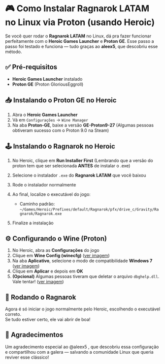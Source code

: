 # :video_game: Como Instalar Ragnarok LATAM no Linux via Proton (usando Heroic)

Se você quer rodar o **Ragnarok LATAM** no Linux, dá pra fazer funcionar perfeitamente com o **Heroic Games Launcher** e **Proton GE**. Esse passo a passo foi testado e funciona — tudo graças ao **aleex5**, que descobriu esse método.

## :white_check_mark: Pré-requisitos

- **Heroic Games Launcher** instalado
- **Proton GE** (Proton GloriousEggroll)

## :inbox_tray: Instalando o Proton GE no Heroic

1. Abra o **Heroic Games Launcher**
2. Vá em `Configurações` → `Wine Manager`
3. Na aba **Proton-GE**, baixe a versão **GE-Proton9-27**  (Algumas pessoas obtiveram sucesso com o Proton 9.0 na Steam)

## :joystick: Instalando o Ragnarok no Heroic

1. No Heroic, clique em **Run Installer First** (Lembrando que a versão do proton tem que ser selecionada **ANTES** de instalar o .exe)
3. Selecione o instalador `.exe` do **Ragnarok LATAM** que você baixou
4. Rode o instalador normalmente
5. Ao final, localize o executável do jogo:
   - Caminho padrão:  
     `~/Games/Heroic/Prefixes/default/Ragnarok/pfx/drive_c/Gravity/Ragnarok/Ragnarok.exe`

6. Finalize a instalação

## :gear: Configurando o Wine (Proton)

1. No Heroic, abra as **Configurações** do jogo
2. Clique em **Wine Config (winecfg)** ([ver imagem](https://imgur.com/a/u7YgkpL ))
3. Na aba **Aplicativo**, selecione o modo de compatibilidade **Windows 7** ([ver imagem](https://imgur.com/a/XRz9tgW ))
4. Clique em **Aplicar** e depois em **OK**
5. **(Opcional)** Algumas pessoas tiveram que deletar o arquivo `dbghelp.dll`. Vale tentar! ([ver imagem](https://imgur.com/a/qmdd9jb ))

## :rocket: Rodando o Ragnarok

Agora é só iniciar o jogo normalmente pelo Heroic, escolhendo o executável correto.  
Se tudo estiver certo, ele vai abrir de boa!

## :raised_hands: Agradecimentos

Um agradecimento especial ao @aleex5 , que descobriu essa configuração e compartilhou com a galera — salvando a comunidade Linux que queria reviver esse clássico!